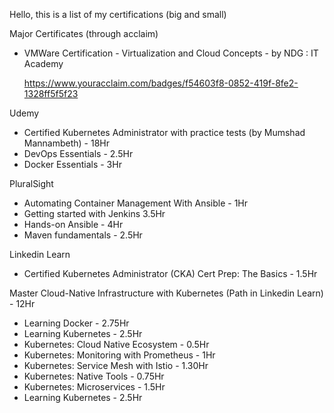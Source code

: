 Hello, 
  this is a list of my certifications (big and small)



Major Certificates (through acclaim)
-  VMWare Certification - Virtualization and Cloud Concepts - by NDG : IT Academy

    https://www.youracclaim.com/badges/f54603f8-0852-419f-8fe2-1328ff5f5f23
  
  
Udemy
-  Certified Kubernetes Administrator with practice tests (by Mumshad Mannambeth) - 18Hr 
-  DevOps Essentials - 2.5Hr
-  Docker Essentials - 3Hr
  
  
PluralSight
-  Automating Container Management With Ansible - 1Hr
-  Getting started with Jenkins 3.5Hr
-  Hands-on Ansible - 4Hr
-  Maven fundamentals - 2.5Hr
  
Linkedin Learn
-  Certified Kubernetes Administrator (CKA) Cert Prep: The Basics - 1.5Hr
  
Master Cloud-Native Infrastructure with Kubernetes (Path in Linkedin Learn) - 12Hr
  -  Learning Docker - 2.75Hr
  -  Learning Kubernetes - 2.5Hr
  -  Kubernetes: Cloud Native Ecosystem - 0.5Hr
  -  Kubernetes: Monitoring with Prometheus - 1Hr
  -  Kubernetes: Service Mesh with Istio - 1.30Hr
  -  Kubernetes: Native Tools - 0.75Hr
  -  Kubernetes: Microservices - 1.5Hr
  -  Learning Kubernetes - 2.5Hr
  
